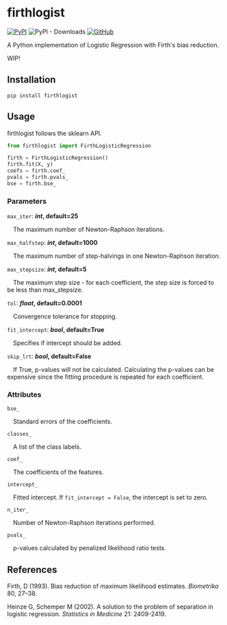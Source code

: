 # firthlogist

[![PyPI](https://img.shields.io/pypi/v/firthlogist.svg)](https://pypi.org/project/firthlogist/)
![PyPI - Downloads](https://img.shields.io/pypi/dm/firthlogist)
[![GitHub](https://img.shields.io/github/license/jzluo/firthlogist)](https://github.com/jzluo/firthlogist/blob/master/LICENSE)

A Python implementation of Logistic Regression with Firth's bias reduction.

WIP!

## Installation
    pip install firthlogist

## Usage
firthlogist follows the sklearn API.

```python
from firthlogist import FirthLogisticRegression

firth = FirthLogisticRegression()
firth.fit(X, y)
coefs = firth.coef_
pvals = firth.pvals_
bse = firth.bse_
```

### Parameters

`max_iter`: **_int_, default=25**

&emsp;The maximum number of Newton-Raphson iterations.

`max_halfstep`: **_int_, default=1000**

&emsp;The maximum number of step-halvings in one Newton-Raphson iteration.

`max_stepsize`: **_int_, default=5**

&emsp;The maximum step size - for each coefficient, the step size is forced to
be less than max_stepsize.

`tol`: **_float_, default=0.0001**

&emsp;Convergence tolerance for stopping.

`fit_intercept`: **_bool_, default=True**

&emsp;Specifies if intercept should be added.

`skip_lrt`: **_bool_, default=False**

&emsp;If True, p-values will not be calculated. Calculating the p-values can
be expensive since the fitting procedure is repeated for each
coefficient.


### Attributes
`bse_`

&emsp;Standard errors of the coefficients.

`classes_`

&emsp;A list of the class labels.

`coef_`

&emsp;The coefficients of the features.

`intercept_`

&emsp;Fitted intercept. If `fit_intercept = False`, the intercept is set to zero.

`n_iter_`

&emsp;Number of Newton-Raphson iterations performed.

`pvals_`

&emsp;p-values calculated by penalized likelihood ratio tests.

## References
Firth, D (1993). Bias reduction of maximum likelihood estimates.
*Biometrika* 80, 27–38.

Heinze G, Schemper M (2002). A solution to the problem of separation in logistic
regression. *Statistics in Medicine* 21: 2409-2419.
